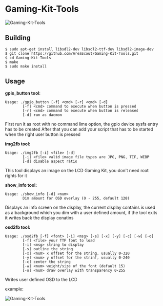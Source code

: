 # Gaming-Kit-Tools

![Gaming-Kit-Tools](https://www.hardkernel.com/main/_Files/prdt/2018/201805/201805120009102637.jpg)

## Building
```
$ sudo apt-get install libsdl2-dev libsdl2-ttf-dev libsdl2-image-dev
$ git clone https://github.com/AreaScout/Gaming-Kit-Tools.git
$ cd Gaming-Kit-Tools
$ make
$ sudo make install
```

## Usage

__gpio_button tool:__

```
Usage: ./gpio_button [-f] <cmd> [-r] <cmd> [-d]
        [-f] <cmd> command to execute when button is pressed
        [-r] <cmd> command to execute when button is released
        [-d] run as daemon

```

First run it as root with no command lime option, the gpio device sysfs entry has to be created 
After that you can add your script that has to be started when the right user button is pressed

__img2fb tool:__

```
Usage: ./img2fb [-i] <file> [-d]
        [-i] <file> valid image file types are JPG, PNG, TIF, WEBP
        [-d] disable aspect ratio
```

This tool displays an image on the LCD Gaming Kit, you don't need root rights for it

__show_info tool:__

```
Usage: ./show_info [-d] <num>
        Dim amount for OSD overlay (0 - 255, default 128)
```
		
Displays an info screen on the display, the current display contains is used as a background which you
dim with a user defined amount, if the tool exits it writes back the display conatins

__osd2fb tool:__

```
Usage: ./osd2fb [-f] <font> [-i] <msg> [-s] [-x] [-y] [-c] [-w] [-o]
        [-f] <file> your TTF font to load
        [-i] <msg> string to display
        [-s] outline the string
        [-x] <num> x offset for the string, usually 0-320
        [-y] <num> y offset for the strinf, usually 0-240
        [-c] center the string
        [-w] <num> weight/size of the font (default 15)
        [-o] <num> draw overlay with transparency 0-255
```

Writes user defined OSD to the LCD

example:

![Gaming-Kit-Tools](https://www.areascout.at/odroid_weather.png)

